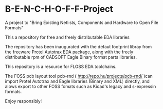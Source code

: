 # B-E-N-C-H-O-F-F-Project
A project to "Bring Existing Netlists, Components and Hardware to Open File Formats"

This a repository for free and freely distributable EDA libraries 

The repository has been inaugurated with the defaut footprint libray from the freeware Protel Autotrax EDA package, along with the freely distributable rpm of CADSOFT Eagle Binary format parts libraries.

This repository is a resource for FLOSS EDA toolchains.

The FOSS pcb layout tool pcb-rnd ( http://repo.hu/projects/pcb-rnd/ )can import Protel Autotrax and Eagle libraries (Binary and XML) directly, and alows export to other FOSS fomats such as Kicad's legacy and s-expressin formats.   

Enjoy responsibly!
